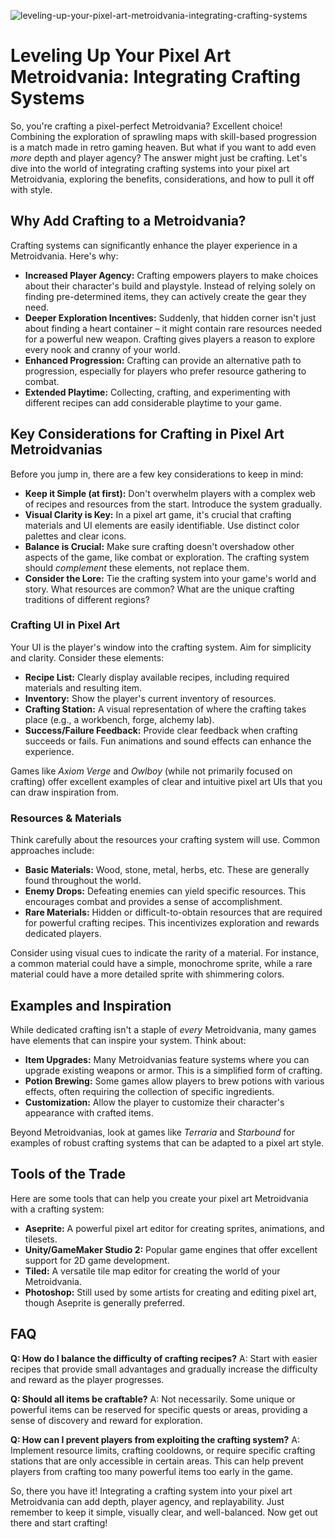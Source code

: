 ![leveling-up-your-pixel-art-metroidvania-integrating-crafting-systems](https://images.pexels.com/photos/7234667/pexels-photo-7234667.jpeg?auto=compress&cs=tinysrgb&fit=crop&h=627&w=1200)

# Leveling Up Your Pixel Art Metroidvania: Integrating Crafting Systems

So, you're crafting a pixel-perfect Metroidvania? Excellent choice! Combining the exploration of sprawling maps with skill-based progression is a match made in retro gaming heaven. But what if you want to add even *more* depth and player agency? The answer might just be crafting. Let's dive into the world of integrating crafting systems into your pixel art Metroidvania, exploring the benefits, considerations, and how to pull it off with style.

## Why Add Crafting to a Metroidvania?

Crafting systems can significantly enhance the player experience in a Metroidvania. Here's why:

*   **Increased Player Agency:** Crafting empowers players to make choices about their character's build and playstyle. Instead of relying solely on finding pre-determined items, they can actively create the gear they need.
*   **Deeper Exploration Incentives:** Suddenly, that hidden corner isn't just about finding a heart container – it might contain rare resources needed for a powerful new weapon. Crafting gives players a reason to explore every nook and cranny of your world.
*   **Enhanced Progression:** Crafting can provide an alternative path to progression, especially for players who prefer resource gathering to combat.
*   **Extended Playtime:** Collecting, crafting, and experimenting with different recipes can add considerable playtime to your game.

## Key Considerations for Crafting in Pixel Art Metroidvanias

Before you jump in, there are a few key considerations to keep in mind:

*   **Keep it Simple (at first):** Don't overwhelm players with a complex web of recipes and resources from the start. Introduce the system gradually.
*   **Visual Clarity is Key:** In a pixel art game, it's crucial that crafting materials and UI elements are easily identifiable. Use distinct color palettes and clear icons.
*   **Balance is Crucial:** Make sure crafting doesn't overshadow other aspects of the game, like combat or exploration. The crafting system should *complement* these elements, not replace them.
*   **Consider the Lore:** Tie the crafting system into your game's world and story. What resources are common? What are the unique crafting traditions of different regions?

### Crafting UI in Pixel Art

Your UI is the player's window into the crafting system. Aim for simplicity and clarity. Consider these elements:

*   **Recipe List:** Clearly display available recipes, including required materials and resulting item.
*   **Inventory:** Show the player's current inventory of resources.
*   **Crafting Station:** A visual representation of where the crafting takes place (e.g., a workbench, forge, alchemy lab).
*   **Success/Failure Feedback:** Provide clear feedback when crafting succeeds or fails. Fun animations and sound effects can enhance the experience.

Games like *Axiom Verge* and *Owlboy* (while not primarily focused on crafting) offer excellent examples of clear and intuitive pixel art UIs that you can draw inspiration from.

### Resources & Materials

Think carefully about the resources your crafting system will use. Common approaches include:

*   **Basic Materials:** Wood, stone, metal, herbs, etc. These are generally found throughout the world.
*   **Enemy Drops:** Defeating enemies can yield specific resources. This encourages combat and provides a sense of accomplishment.
*   **Rare Materials:** Hidden or difficult-to-obtain resources that are required for powerful crafting recipes. This incentivizes exploration and rewards dedicated players.

Consider using visual cues to indicate the rarity of a material. For instance, a common material could have a simple, monochrome sprite, while a rare material could have a more detailed sprite with shimmering colors.

## Examples and Inspiration

While dedicated crafting isn't a staple of *every* Metroidvania, many games have elements that can inspire your system. Think about:

*   **Item Upgrades:** Many Metroidvanias feature systems where you can upgrade existing weapons or armor. This is a simplified form of crafting.
*   **Potion Brewing:** Some games allow players to brew potions with various effects, often requiring the collection of specific ingredients.
*   **Customization:** Allow the player to customize their character's appearance with crafted items.

Beyond Metroidvanias, look at games like *Terraria* and *Starbound* for examples of robust crafting systems that can be adapted to a pixel art style.

## Tools of the Trade

Here are some tools that can help you create your pixel art Metroidvania with a crafting system:

*   **Aseprite:** A powerful pixel art editor for creating sprites, animations, and tilesets.
*   **Unity/GameMaker Studio 2:** Popular game engines that offer excellent support for 2D game development.
*   **Tiled:** A versatile tile map editor for creating the world of your Metroidvania.
*   **Photoshop:** Still used by some artists for creating and editing pixel art, though Aseprite is generally preferred.

## FAQ

**Q: How do I balance the difficulty of crafting recipes?**
A: Start with easier recipes that provide small advantages and gradually increase the difficulty and reward as the player progresses.

**Q: Should all items be craftable?**
A: Not necessarily. Some unique or powerful items can be reserved for specific quests or areas, providing a sense of discovery and reward for exploration.

**Q: How can I prevent players from exploiting the crafting system?**
A: Implement resource limits, crafting cooldowns, or require specific crafting stations that are only accessible in certain areas. This can help prevent players from crafting too many powerful items too early in the game.

So, there you have it! Integrating a crafting system into your pixel art Metroidvania can add depth, player agency, and replayability. Just remember to keep it simple, visually clear, and well-balanced. Now get out there and start crafting!
